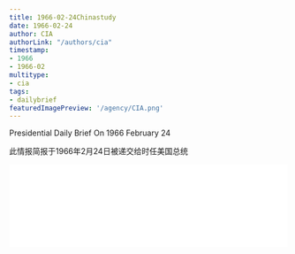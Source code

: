 ```yaml
---
title: 1966-02-24Chinastudy
date: 1966-02-24
author: CIA 
authorLink: "/authors/cia"
timestamp: 
- 1966
- 1966-02
multitype: 
- cia
tags: 
- dailybrief
featuredImagePreview: '/agency/CIA.png'
---
```



Presidential Daily Brief On 1966 February 24

此情报简报于1966年2月24日被递交给时任美国总统

<!--more-->





<div id="over" style="width:100%; overflow:hidden"> <iframe id="sFrame" name="sFrame" frameborder="no" border="0"  allowfullscreen marginwidth="0" scrolling="no" src = " /CIA/1966-02-24Chinastudy.html "  style = " position:absulute; width: 806px; top: 300;" > </iframe> </div>